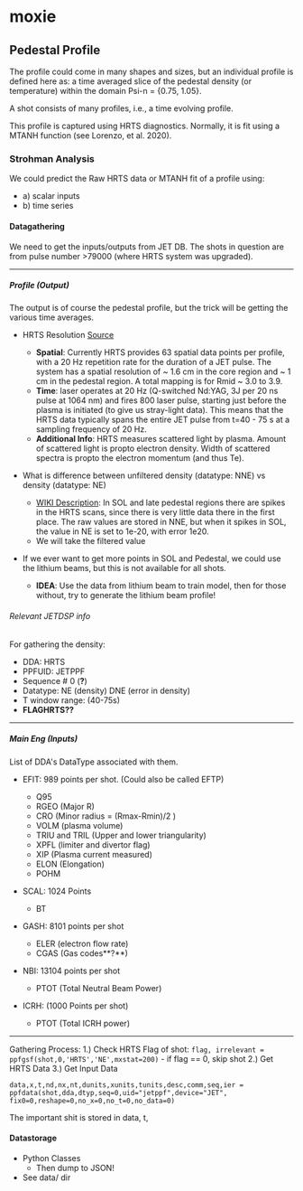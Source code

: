 # moxie

## Pedestal Profile 
The profile could come in many shapes and sizes, but an individual profile is defined here as: 
a time averaged slice of the pedestal density (or temperature) within the domain Psi-n = {0.75, 1.05}. 

A shot consists of many profiles, i.e., a time evolving profile.  

This profile is captured using HRTS diagnostics. Normally, it is fit using a MTANH function (see Lorenzo, et al. 2020). 

### Strohman Analysis

We could predict the Raw HRTS data or MTANH fit of a profile using: 
- a) scalar inputs
- b) time series 


#### Datagathering


We need to get the inputs/outputs from JET DB. The shots in question are from pulse number >79000 (where HRTS system was upgraded).

---

##### Profile  (Output)
The output is of course the pedestal profile, but the trick will be getting the various time averages. 
 
- HRTS Resolution [Source](https://users.euro-fusion.org/ekwiki/index.php/KE11_High_Resolution_Thomson_Scattering_(HRTS))
	- **Spatial**: Currently HRTS provides 63 spatial data points per profile, with a 20 Hz repetition rate for the duration of a JET pulse. The system has a spatial resolution of ~ 1.6 cm in the core region and ~ 1 cm in the pedestal region. A total mapping is for Rmid ~  3.0 to 3.9. 
	- **Time**: laser operates at 20 Hz (Q-switched Nd:YAG, 3J per 20 ns pulse at 1064 nm) and fires 800 laser pulse, starting just before the plasma is initiated (to give us stray-light data). This means that the HRTS data typically spans the entire JET pulse from t=40 - 75 s at a sampling frequency of 20 Hz.
	- **Additional Info**: HRTS measures scattered light by plasma. Amount of scattered light is propto electron density. Width of scattered spectra is propto the electron momentum (and thus Te). 

- What is difference between unfiltered density (datatype: NNE) vs density (datatype: NE)
	- [WIKI Description](https://users.euro-fusion.org/ekwiki/index.php/HRTS_data_guide): In SOL and late pedestal regions there are spikes in the HRTS scans, since there is very little data there in the first place. The raw values are stored in NNE, but when it spikes in SOL, the value in NE is set to 1e-20, with error 1e20. 
	- We will take the filtered value 

- If we ever want to get more points in SOL and Pedestal, we could use the lithium beams, but this is not available for all shots.
	- **IDEA**: Use the data from lithium beam to train model, then for those without, try to generate the lithium beam profile! 
	

###### Relevant JETDSP info
For gathering the density: 
- DDA: HRTS 
- PPFUID: JETPPF 
- Sequence \# 0 (**?**) 
- Datatype: NE (density) DNE (error in density) 
- T window range: (40-75s)
- **FLAGHRTS??**


--- 

##### Main Eng (Inputs)

List of DDA's DataType associated with them. 
- EFIT: 989 points per shot. (Could also be called EFTP) 
	- Q95
	- RGEO (Major R)
	- CRO (Minor radius = (Rmax-Rmin)/2 )
	- VOLM (plasma volume) 
	- TRIU and TRIL (Upper and lower triangularity) 
	- XPFL (limiter and divertor flag)
	- XIP (Plasma current measured) 
	- ELON (Elongation) 
	- POHM

- SCAL: 1024 Points
	- BT  

- GASH: 8101 points per shot
	- ELER (electron flow rate)
	- CGAS (Gas codes**?**)
- NBI: 13104 points per shot
	- PTOT (Total Neutral Beam Power)
- ICRH: (1000 Points per shot)
	- PTOT (Total ICRH power)
 

---

Gathering Process: 
1.) Check HRTS Flag of shot: `flag, irrelevant = ppfgsf(shot,0,'HRTS','NE',mxstat=200)`
	- if flag == 0, skip shot
2.) Get HRTS Data
3.) Get Input Data

```
data,x,t,nd,nx,nt,dunits,xunits,tunits,desc,comm,seq,ier = ppfdata(shot,dda,dtyp,seq=0,uid="jetppf",device="JET", fix0=0,reshape=0,no_x=0,no_t=0,no_data=0)
```

The important shit is stored in data, t, 




#### Datastorage 

- Python Classes
	- Then dump to JSON! 
- See data/ dir
